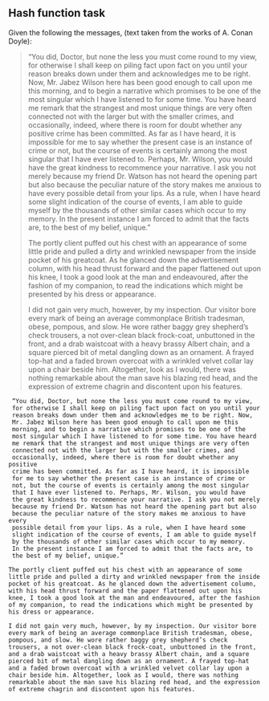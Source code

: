 ## Hash function task

Given the following the messages, (text taken from the works of A. Conan Doyle):
  
 > “You did, Doctor, but none the less you must come round to my view, for otherwise I shall keep on piling fact upon fact on you until your reason breaks down under them and acknowledges me to be right. Now, Mr. Jabez Wilson here has been good enough to call upon me this morning, and to begin a narrative which promises to be one of the most singular which I have listened to for some time. You have heard me remark that the strangest and most unique things are very often connected not with the larger but with the smaller crimes, and occasionally, indeed, where there is room for doubt whether any positive crime has been committed. As far as I have heard, it is impossible for me to say whether the present case is an instance of crime or not, but the course of events is certainly among the most singular that I have ever listened to. Perhaps, Mr. Wilson, you would have the great kindness to recommence your narrative. I ask you not merely because my friend Dr. Watson has not heard the opening part but also because the peculiar nature of the story makes me anxious to have every possible detail from your lips. As a rule, when I have heard some slight indication of the course of events, I am able to guide myself by the thousands of other similar cases which occur to my memory. In the present instance I am forced to admit that the facts are, to the best of my belief, unique.”
 >
 >  The portly client puffed out his chest with an appearance of some little pride and pulled a dirty and wrinkled newspaper from the inside pocket of his greatcoat. As he glanced down the advertisement column, with his head thrust forward and the paper flattened out upon his knee, I took a good look at the man and endeavoured, after the fashion of my companion, to read the indications which might be presented by his dress or appearance.
 > 
 > I did not gain very much, however, by my inspection. Our visitor bore every mark of being an average commonplace British tradesman, obese, pompous, and slow. He wore rather baggy grey shepherd’s check trousers, a not over-clean black frock-coat, unbuttoned in the front, and a drab waistcoat with a heavy brassy Albert chain, and a square pierced bit of metal dangling down as an ornament. A frayed top-hat and a faded brown overcoat with a wrinkled velvet collar lay upon a chair beside him. Altogether, look as I would, there was nothing remarkable about the man save his blazing red head, and the expression of extreme chagrin and discontent upon his features.

````
 “You did, Doctor, but none the less you must come round to my view, 
 for otherwise I shall keep on piling fact upon fact on you until your
 reason breaks down under them and acknowledges me to be right. Now, 
 Mr. Jabez Wilson here has been good enough to call upon me this 
 morning, and to begin a narrative which promises to be one of the 
 most singular which I have listened to for some time. You have heard 
 me remark that the strangest and most unique things are very often 
 connected not with the larger but with the smaller crimes, and 
 occasionally, indeed, where there is room for doubt whether any positive
 crime has been committed. As far as I have heard, it is impossible 
 for me to say whether the present case is an instance of crime or 
 not, but the course of events is certainly among the most singular 
 that I have ever listened to. Perhaps, Mr. Wilson, you would have 
 the great kindness to recommence your narrative. I ask you not merely 
 because my friend Dr. Watson has not heard the opening part but also 
 because the peculiar nature of the story makes me anxious to have every
 possible detail from your lips. As a rule, when I have heard some 
 slight indication of the course of events, I am able to guide myself 
 by the thousands of other similar cases which occur to my memory. 
 In the present instance I am forced to admit that the facts are, to 
 the best of my belief, unique.”

The portly client puffed out his chest with an appearance of some little pride and pulled a dirty and wrinkled newspaper from the inside pocket of his greatcoat. As he glanced down the advertisement column, with his head thrust forward and the paper flattened out upon his knee, I took a good look at the man and endeavoured, after the fashion of my companion, to read the indications which might be presented by his dress or appearance.

I did not gain very much, however, by my inspection. Our visitor bore every mark of being an average commonplace British tradesman, obese, pompous, and slow. He wore rather baggy grey shepherd’s check trousers, a not over-clean black frock-coat, unbuttoned in the front, and a drab waistcoat with a heavy brassy Albert chain, and a square pierced bit of metal dangling down as an ornament. A frayed top-hat and a faded brown overcoat with a wrinkled velvet collar lay upon a chair beside him. Altogether, look as I would, there was nothing remarkable about the man save his blazing red head, and the expression of extreme chagrin and discontent upon his features.
````
